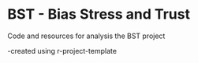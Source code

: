 # BST - Bias Stress and Trust

Code and resources for analysis the BST project

-created using r-project-template
